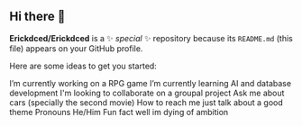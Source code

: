 ﻿## Hi there 👋

**Erickdced/Erickdced** is a ✨ _special_ ✨ repository because its `README.md` (this file) appears on your GitHub profile.

Here are some ideas to get you started:

I’m currently working on a RPG game
I’m currently learning AI and database development
I'm looking to collaborate on a groupal project
Ask me about cars (specially the second movie)
How to reach me just talk about a good theme
Pronouns He/Him
Fun fact well im dying of ambition

